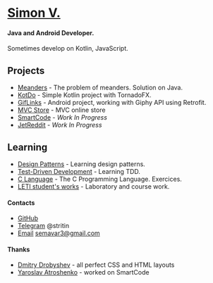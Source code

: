 # [Simon V.](https://github.com/simonvar)
#### Java and Android Developer.   
Sometimes develop on Kotlin, JavaScript.

## Projects
- [Meanders](https://github.com/simonvar/Meanders) - The problem of meanders. Solution on Java.
- [KotDo](https://github.com/simonvar/KotDo) - Simple Kotlin project with TornadoFX.
- [GifLinks](https://github.com/simonvar/GifLinks) - Android project, working with Giphy API using Retrofit.
- [MVC Store](https://github.com/simonvar/mvc-store) - MVC online store 
- [SmartCode](https://github.com/simonvar/SmartCode) - _Work In Progress_
- [JetReddit](https://github.com/simonvar/JetReddit) - _Work In Progress_

## Learning
- [Design Patterns](https://simonvar.github.io/JavaPatterns/) - Learning design patterns.
- [Test-Driven Development](https://github.com/simonvar/TDDevelopment) - Learning TDD.
- [C Language](https://simonvar.github.io/c-language/) - The C Programming Language. Exercices.
- [LETI student's works](https://github.com/simonvar/leti-programming) - Laboratory and course work.


#### Contacts
- [GitHub](https://github.com/simonvar)
- [Telegram](https://web.telegram.org/#/im?p=@stritin) @stritin 
- [Email](mailto:semavar3@gmail.com) semavar3@gmail.com 

#### Thanks
- [Dmitry Drobyshev](https://github.com/ItNoN) - all perfect CSS and HTML layouts
- [Yaroslav Atroshenko](https://github.com/yaroslavok) - worked on SmartCode
